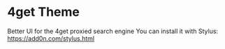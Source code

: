 # 4get Theme
Better UI for the 4get proxied search engine
You can install it with Stylus: https://add0n.com/stylus.html
